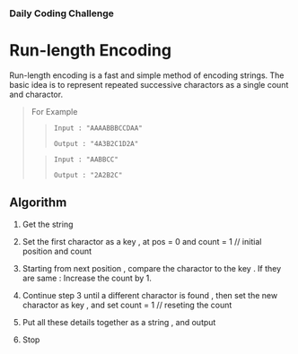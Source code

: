 ### Daily Coding Challenge

# Run-length Encoding

Run-length encoding is a fast and simple method of encoding strings. The basic idea is to 
represent repeated successive charactors as a single count and charactor.

> For Example
>
>
>> `Input : "AAAABBBCCDAA"`
>>
>> `Output : "4A3B2C1D2A"`
>
>> `Input : "AABBCC"`
>>
>> `Output : "2A2B2C"`
>
>

## Algorithm

1. Get the string

2. Set the first charactor as a key , at pos = 0 and count = 1 // initial position and count

3. Starting from next position , compare the charactor to the key . If they are same : Increase the count by 1. 

4. Continue step 3 until a different charactor is found , then set the new charactor as key , and set count = 1 // reseting the count 

5. Put all these details together as a string , and output

6. Stop